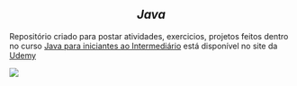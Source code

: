 <section align="center">
  <h1><em>Java</em></h1>
</section>

<section>
  <p>Repositório criado para postar atividades, exercicios, projetos feitos dentro no curso <a href="https://www.udemy.com/course/curso-de-programacao-java-para-iniciantes-ao-intermediario/" target="_blank">Java para iniciantes ao Intermediário</a> está disponível no site da <a href="https://www.udemy.com/" target="_blank">Udemy</a></p>
</section>

<section>
  
</section>

<section>

</section>

<section>
  <img align="center" heigth: width: src="https://logosmarcas.net/wp-content/uploads/2021/11/Udemy-Logo.png">
</section>
